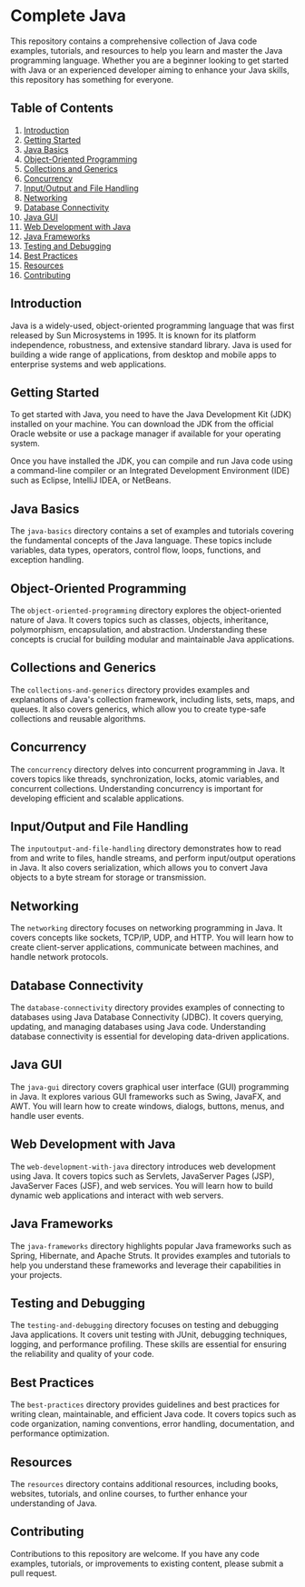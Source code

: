 <!-- PROJECT TITLE -->
# Complete Java

<!-- PROJECT DESCRIPTION -->
This repository contains a comprehensive collection of Java code examples, tutorials, and resources to help you learn and master the Java programming language. Whether you are a beginner looking to get started with Java or an experienced developer aiming to enhance your Java skills, this repository has something for everyone.

<!-- TABLE OF CONTENTS -->
## Table of Contents

1. [Introduction](#introduction)
2. [Getting Started](#getting-started)
3. [Java Basics](#java-basics)
4. [Object-Oriented Programming](#object-oriented-programming)
5. [Collections and Generics](#collections-and-generics)
6. [Concurrency](#concurrency)
7. [Input/Output and File Handling](#inputoutput-and-file-handling)
8. [Networking](#networking)
9. [Database Connectivity](#database-connectivity)
10. [Java GUI](#java-gui)
11. [Web Development with Java](#web-development-with-java)
12. [Java Frameworks](#java-frameworks)
13. [Testing and Debugging](#testing-and-debugging)
14. [Best Practices](#best-practices)
15. [Resources](#resources)
16. [Contributing](#contributing)

<!-- INTRODUCTION -->
## Introduction

Java is a widely-used, object-oriented programming language that was first released by Sun Microsystems in 1995. It is known for its platform independence, robustness, and extensive standard library. Java is used for building a wide range of applications, from desktop and mobile apps to enterprise systems and web applications.

<!-- GETTING STARTED -->
## Getting Started

To get started with Java, you need to have the Java Development Kit (JDK) installed on your machine. You can download the JDK from the official Oracle website or use a package manager if available for your operating system.

Once you have installed the JDK, you can compile and run Java code using a command-line compiler or an Integrated Development Environment (IDE) such as Eclipse, IntelliJ IDEA, or NetBeans.

<!-- JAVA BASICS -->
## Java Basics

The `java-basics` directory contains a set of examples and tutorials covering the fundamental concepts of the Java language. These topics include variables, data types, operators, control flow, loops, functions, and exception handling.

<!-- OBJECT-ORIENTED PROGRAMMING -->
## Object-Oriented Programming

The `object-oriented-programming` directory explores the object-oriented nature of Java. It covers topics such as classes, objects, inheritance, polymorphism, encapsulation, and abstraction. Understanding these concepts is crucial for building modular and maintainable Java applications.

<!-- COLLECTIONS AND GENERICS -->
## Collections and Generics

The `collections-and-generics` directory provides examples and explanations of Java's collection framework, including lists, sets, maps, and queues. It also covers generics, which allow you to create type-safe collections and reusable algorithms.

<!-- CONCURRENCY -->
## Concurrency

The `concurrency` directory delves into concurrent programming in Java. It covers topics like threads, synchronization, locks, atomic variables, and concurrent collections. Understanding concurrency is important for developing efficient and scalable applications.

<!-- INPUT/OUTPUT AND FILE HANDLING -->
## Input/Output and File Handling

The `inputoutput-and-file-handling` directory demonstrates how to read from and write to files, handle streams, and perform input/output operations in Java. It also covers serialization, which allows you to convert Java objects to a byte stream for storage or transmission.

<!-- NETWORKING -->
## Networking

The `networking` directory focuses on networking programming in Java. It covers concepts like sockets, TCP/IP, UDP, and HTTP. You will learn how to create client-server applications, communicate between machines, and handle network protocols.

<!-- DATABASE CONNECTIVITY -->
## Database Connectivity

The `database-connectivity` directory provides examples of connecting to databases using Java Database Connectivity (JDBC). It covers querying, updating, and managing databases using Java code. Understanding database connectivity is essential for developing data-driven applications.

<!-- JAVA GUI -->
## Java GUI

The `java-gui` directory covers graphical user interface (GUI) programming in Java. It explores various GUI frameworks such as Swing, JavaFX, and AWT. You will learn how to create windows, dialogs, buttons, menus, and handle user events.

<!-- WEB DEVELOPMENT WITH JAVA -->
## Web Development with Java

The `web-development-with-java` directory introduces web development using Java. It covers topics such as Servlets, JavaServer Pages (JSP), JavaServer Faces (JSF), and web services. You will learn how to build dynamic web applications and interact with web servers.

<!-- JAVA FRAMEWORKS -->
## Java Frameworks

The `java-frameworks` directory highlights popular Java frameworks such as Spring, Hibernate, and Apache Struts. It provides examples and tutorials to help you understand these frameworks and leverage their capabilities in your projects.

<!-- TESTING AND DEBUGGING -->
## Testing and Debugging

The `testing-and-debugging` directory focuses on testing and debugging Java applications. It covers unit testing with JUnit, debugging techniques, logging, and performance profiling. These skills are essential for ensuring the reliability and quality of your code.

<!-- BEST PRACTICES -->
## Best Practices

The `best-practices` directory provides guidelines and best practices for writing clean, maintainable, and efficient Java code. It covers topics such as code organization, naming conventions, error handling, documentation, and performance optimization.

<!-- RESOURCES -->
## Resources

The `resources` directory contains additional resources, including books, websites, tutorials, and online courses, to further enhance your understanding of Java.

<!-- CONTRIBUTING -->
## Contributing

Contributions to this repository are welcome. If you have any code examples, tutorials, or improvements to existing content, please submit a pull request.
